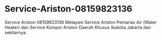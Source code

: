 # Service-Ariston-08159823136
Service Ariston 08159823136 Melayani Service Ariston Pemanas Air (Water Heater) dan Service Kompor Ariston Daerah Khusus Ibukota Jakarta dan sekitarnya.
